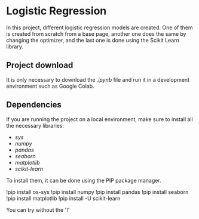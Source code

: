 # Logistic Regression

In this project, different logistic regression models are created. One of them is created from scratch from a base page, another one does the same by changing the optimizer, and the last one is done using the Scikit Learn library.

## Project download

It is only necessary to download the *.ipynb* file and run it in a development environment such as Google Colab.

## Dependencies

If you are running the project on a local environment, make sure to install all the necessary libraries:
* *sys*
* *numpy*
* *pandas*
* *seaborn*
* *matplotlib*
* *scikit-learn*

To install them, it can be done using the PIP package manager.

!pip install os-sys
!pip install numpy
!pip install pandas
!pip install seaborn
!pip install matplotlib
!pip install -U scikit-learn

You can try without the '!'

